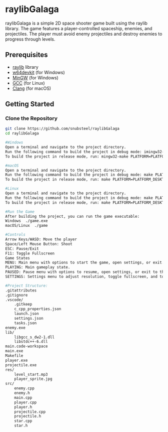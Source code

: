 # raylibGalaga

raylibGalaga is a simple 2D space shooter game built using the raylib library. The game features a player-controlled spaceship, enemies, and projectiles. The player must avoid enemy projectiles and destroy enemies to progress through levels.

## Prerequisites

- [raylib](https://www.raylib.com/) library
- [w64devkit](https://github.com/skeeto/w64devkit) (for Windows)
- [MinGW](http://www.mingw.org/) (for Windows)
- [GCC](https://gcc.gnu.org/) (for Linux)
- [Clang](https://clang.llvm.org/) (for macOS)

## Getting Started

### Clone the Repository

```sh
git clone https://github.com/snubsteel/raylibGalaga
cd raylibGalaga

#Windows
Open a terminal and navigate to the project directory.
Run the following command to build the project in debug mode: imingw32-make PLATFORM=PLATFORM_DESKTOP BUILD_MODE=DEBUG
To build the project in release mode, run: mingw32-make PLATFORM=PLATFORM_DESKTOP

#macOS
Open a terminal and navigate to the project directory.
Run the following command to build the project in debug mode: make PLATFORM=PLATFORM_DESKTOP BUILD_MODE=DEBUG
To build the project in release mode, run: make PLATFORM=PLATFORM_DESKTOP

#Linux
Open a terminal and navigate to the project directory.
Run the following command to build the project in debug mode: make PLATFORM=PLATFORM_DESKTOP BUILD_MODE=DEBUG
To build the project in release mode, run: make PLATFORM=PLATFORM_DESKTOP

#Run the Game
After building the project, you can run the game executable:
Windows  ./game.exe
macOS/Linux  ./game

#Controls
Arrow Keys/WASD: Move the player
Space/Left Mouse Button: Shoot
ESC: Pause/Exit
F11: Toggle Fullscreen
Game States
MENU: Main menu with options to start the game, open settings, or exit.
PLAYING: Main gameplay state.
PAUSED: Pause menu with options to resume, open settings, or exit to the main menu.
SETTINGS: Settings menu to adjust resolution, toggle fullscreen, and toggle borderless window.

#Project Structure:
.gitattributes
.gitignore
.vscode/
    .gitkeep
    c_cpp_properties.json
    launch.json
    settings.json
    tasks.json
enemy.exe
lib/
    libgcc_s_dw2-1.dll
    libstdc++-6.dll
main.code-workspace
main.exe
Makefile
player.exe
projectile.exe
res/
    level_start.mp3
    player_sprite.jpg
src/
    enemy.cpp
    enemy.h
    main.cpp
    player.cpp
    player.h
    projectile.cpp
    projectile.h
    star.cpp
    star.h